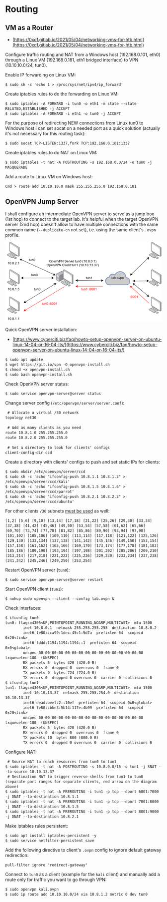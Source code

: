 # Routing




## VM as a Router

* [https://0xdf.gitlab.io/2021/05/04/networking-vms-for-htb.html](https://0xdf.gitlab.io/2021/05/04/networking-vms-for-htb.html)

Configure traffic routing and NAT from a Windows host (192.168.0.101, eth0) through a Linux VM (192.168.0.181, eth1 bridged interface) to VPN (10.10.10.0/24, tun0).

Enable IP forwarding on Linux VM:

```
$ sudo sh -c 'echo 1 > /proc/sys/net/ipv4/ip_forward'
```

Create iptables rules to do the forwarding on Linux VM:

```
$ sudo iptables -A FORWARD -i tun0 -o eth1 -m state --state RELATED,ESTABLISHED -j ACCEPT
$ sudo iptables -A FORWARD -i eth1 -o tun0 -j ACCEPT
```

For the purpose of redirecting NEW connections from Linux tun0 to Windows host I can set socat on a needed port as a quick solution (actually it's not necessary for this routing task):

```
$ sudo socat TCP-LISTEN:1337,fork TCP:192.168.0.101:1337
```

Create iptables rules to do NAT on Linux VM:

```
$ sudo iptables -t nat -A POSTROUTING -s 192.168.0.0/24 -o tun0 -j MASQUERADE
```

Add a route to Linux VM on Windows host:

```
Cmd > route add 10.10.10.0 mask 255.255.255.0 192.168.0.181
```




## OpenVPN Jump Server

I shall configure an intermediate OpenVPN server to serve as a jump box (1st hop) to connect to the target lab. It's helpful when the target OpenVPN server (2nd hop) doesn't allow to have multiple connections with the same common name (`--duplicate-cn` not set), i.e. using the same client's `.ovpn` profile.

![](/.gitbook/assets/2.png)

Quick OpenVPN server installation:

* [https://www.cyberciti.biz/faq/howto-setup-openvpn-server-on-ubuntu-linux-14-04-or-16-04-lts/](https://www.cyberciti.biz/faq/howto-setup-openvpn-server-on-ubuntu-linux-14-04-or-16-04-lts/)

```
$ sudo apt update
$ wget https://git.io/vpn -O openvpn-install.sh
$ chmod +x openvpn-install.sh
$ sudo bash openvpn-install.sh
```

Check OpenVPN server status:

```
$ sudo service openvpn-server@server status
```

Change server config (`/etc/openvpn/server/server.conf`):

```
 # Allocate a virtual /30 network
topology net30

 # Add as many clients as you need
route 10.8.1.0 255.255.255.0
route 10.8.2.0 255.255.255.0

 # Set a directory to look for clients' configs
client-config-dir ccd
```

Create a directory with clients' configs to push and set static IPs for clients:

```
$ sudo mkdir /etc/openvpn/server/ccd
$ sudo sh -c 'echo "ifconfig-push 10.8.1.1 10.8.1.2" > /etc/openvpn/server/ccd/kali'
$ sudo sh -c 'echo "ifconfig-push 10.8.1.5 10.8.1.6" > /etc/openvpn/server/ccd/parrot'
$ sudo sh -c 'echo "ifconfig-push 10.8.2.1 10.8.2.2" > /etc/openvpn/server/ccd/ubuntu'
```

For other clients `/30` subnets [must be used](https://openvpn.net/community-resources/configuring-client-specific-rules-and-access-policies/) as well:

```
[1,2] [5,6] [9,10] [13,14] [17,18] [21,22] [25,26] [29,30] [33,34] [37,38] [41,42] [45,46] [49,50] [53,54] [57,58] [61,62] [65,66] [69,70] [73,74] [77,78] [81,82] [85,86] [89,90] [93,94] [97,98] [101,102] [105,106] [109,110] [113,114] [117,118] [121,122] [125,126] [129,130] [133,134] [137,138] [141,142] [145,146] [149,150] [153,154] [157,158] [161,162] [165,166] [169,170] [173,174] [177,178] [181,182] [185,186] [189,190] [193,194] [197,198] [201,202] [205,206] [209,210] [213,214] [217,218] [221,222] [225,226] [229,230] [233,234] [237,238] [241,242] [245,246] [249,250] [253,254]
```

Restart OpenVPN server (`tun0`):

```
$ sudo service openvpn-server@server restart
```

Start OpenVPN client (`tun1`):

```
$ nohup sudo openvpn --client --config lab.ovpn &
```

Check interfaces:

```
$ ifconfig tun0
tun0: flags=4305<UP,POINTOPOINT,RUNNING,NOARP,MULTICAST>  mtu 1500
        inet 10.8.0.1  netmask 255.255.255.255  destination 10.8.0.2
        inet6 fe80::ca99:1dec:45c1:5d7a  prefixlen 64  scopeid 0x20<link>
        inet6 fddd:1194:1194:1194::1  prefixlen 64  scopeid 0x0<global>
        unspec 00-00-00-00-00-00-00-00-00-00-00-00-00-00-00-00  txqueuelen 100  (UNSPEC)
        RX packets 5  bytes 420 (420.0 B)
        RX errors 0  dropped 0  overruns 0  frame 0
        TX packets 9  bytes 724 (724.0 B)
        TX errors 0  dropped 0 overruns 0  carrier 0  collisions 0
$ ifconfig tun1
tun1: flags=4305<UP,POINTOPOINT,RUNNING,NOARP,MULTICAST>  mtu 1500
        inet 10.10.13.37  netmask 255.255.254.0  destination 10.10.13.37
        inet6 dead:beef:2::10ef  prefixlen 64  scopeid 0x0<global>
        inet6 fe80::bbe3:5b14:117e:4b99  prefixlen 64  scopeid 0x20<link>
        unspec 00-00-00-00-00-00-00-00-00-00-00-00-00-00-00-00  txqueuelen 100  (UNSPEC)
        RX packets 5  bytes 420 (420.0 B)
        RX errors 0  dropped 0  overruns 0  frame 0
        TX packets 10  bytes 800 (800.0 B)
        TX errors 0  dropped 0 overruns 0  carrier 0  collisions 0
```

Configure NAT:

```
 # Source NAT to reach resources from tun0 to tun1
$ sudo iptables -t nat -A POSTROUTING -s 10.8.0.0/16 -o tun1 -j SNAT --to-source 10.10.13.37
 # Destination NAT to trigger reverse shells from tun1 to tun0 (separate port ranges for separate clients, red arrow on the diagram above)
$ sudo iptables -t nat -A PREROUTING -i tun1 -p tcp --dport 6001:7000 -j DNAT --to-destination 10.8.1.1
$ sudo iptables -t nat -A PREROUTING -i tun1 -p tcp --dport 7001:8000 -j DNAT --to-destination 10.8.1.5
$ sudo iptables -t nat -A PREROUTING -i tun1 -p tcp --dport 8001:9000 -j DNAT --to-destination 10.8.2.1
```

Make iptables rules persistent:

```
$ sudo apt install iptables-persistent -y
$ sudo service netfilter-persistent save
```

Add the following directive to client's `.ovpn` config to ignore default gateway redirection:

```
pull-filter ignore "redirect-gateway"
```

Connect to `tun0` as a client (example for the `kali` client) and manually add a route only for traffic you want to go through VPN:

```
$ sudo openvpn kali.ovpn
$ sudo ip route add 10.10.10.0/24 via 10.8.1.2 metric 0 dev tun0
```
